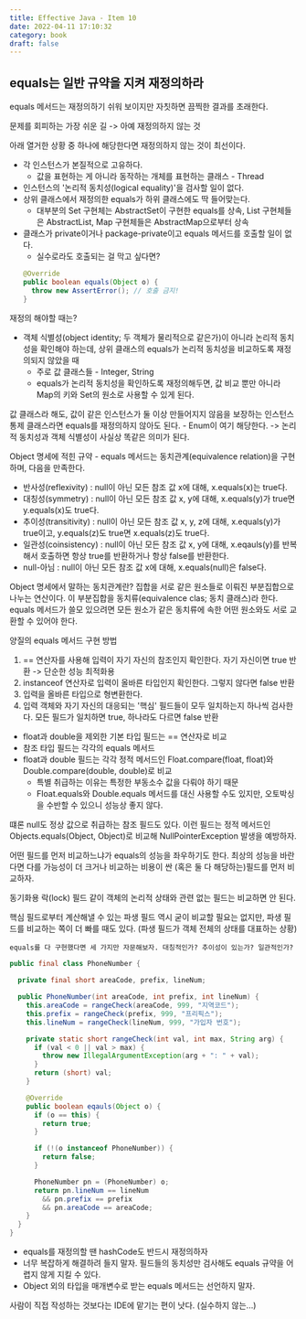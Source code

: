 ```yaml
---
title: Effective Java - Item 10
date: 2022-04-11 17:10:32
category: book
draft: false
---
```


## equals는 일반 규약을 지켜 재정의하라

equals 메서드는 재정의하기 쉬워 보이지만 자칫하면 끔찍한 결과를 초래한다.  

문제를 회피하는 가장 쉬운 길 -> 아예 재정의하지 않는 것

아래 열거한 상황 중 하나에 해당한다면 재정의하지 않는 것이 최선이다.

- 각 인스턴스가 본질적으로 고유하다.
  - 값을 표현하는 게 아니라 동작하는 개체를 표현하는 클래스 - Thread
- 인스턴스의 '논리적 동치성(logical equality)'을 검사할 일이 없다.
- 상위 클래스에서 재정의한 equals가 하위 클래스에도 딱 들어맞는다.
  - 대부분의 Set 구현체는 AbstractSet이 구현한 equals를 상속, List 구현체들은 AbstractList, Map 구현체들은 AbstractMap으로부터 상속
- 클래스가 private이거나 package-private이고 equals 메서드를 호출할 일이 없다.
  - 실수로라도 호출되는 걸 막고 싶다면?
  ```java
  @Override
  public boolean equals(Object o) {
    throw new AssertError(); // 호출 금지!
  }
  ``` 

재정의 해야할 때는?
- 객체 식별성(object identity; 두 객체가 물리적으로 같은가)이 아니라 논리적 동치성을 확인해야 하는데, 상위 클래스의 equals가 논리적 동치성을 비교하도록 재정의되지 않았을 때
  - 주로 값 클래스들 - Integer, String
  - equals가 논리적 동치성을 확인하도록 재정의해두면, 값 비교 뿐만 아니라 Map의 키와 Set의 원소로 사용할 수 있게 된다.

값 클래스라 해도, 값이 같은 인스턴스가 둘 이상 만들어지지 않음을 보장하는 인스턴스 통제 클래스라면 equals를 재정의하지 않아도 된다. - Enum이 여기 해당한다. -> 논리적 동치성과 객체 식별성이 사실상 똑같은 의미가 된다.

Object 명세에 적힌 규약 - equals 메서드는 동치관계(equivalence relation)을 구현하며, 다음을 만족한다.
- 반사성(reflexivity) : null이 아닌 모든 참조 값 x에 대해, x.equals(x)는 true다.
- 대칭성(symmetry) : null이 아닌 모든 참조 값 x, y에 대해, x.equals(y)가 true면 y.equals(x)도 true다.
- 추이성(transitivity) : null이 아닌 모든 참조 값 x, y, z에 대해, x.equals(y)가 true이고, y.equals(z)도 true면 x.equals(z)도 true다.
- 일관성(coinsistency) : null이 아닌 모든 참조 값 x, y에 대해, x.eqauls(y)를 반복해서 호출하면 항상 true를 반환하거나 항상 false를 반환한다.
- null-아님 : null이 아닌 모든 참조 값 x에 대해, x.equals(null)은 false다.

Object 명세에서 말하는 동치관계란? 집합을 서로 같은 원소들로 이뤄진 부분집합으로 나누는 연산이다. 이 부분집합을 동치류(equivalence clas; 동치 클래스)라 한다. equals 메서드가 쓸모 있으려면 모든 원소가 같은 동치류에 속한 어떤 원소와도 서로 교환할 수 있어야 한다.

양질의 equals 메서드 구현 방법
1. == 연산자를 사용해 입력이 자기 자신의 참조인지 확인한다. 자기 자신이면 true 반환 -> 단순한 성능 최적화용
2. instanceof 연산자로 입력이 올바른 타입인지 확인한다. 그렇지 않다면 false 반환
3. 입력을 올바른 타입으로 형변환한다.
4. 입력 객체와 자기 자신의 대응되는 '핵심' 필드들이 모두 일치하는지 하나씩 검사한다. 모든 필드가 일치하면 true, 하나라도 다르면 false 반환

- float과 double을 제외한 기본 타입 필드는 == 연산자로 비교
- 참조 타입 필드는 각각의 equals 메서드
- float과 double 필드는 각각 정적 메서드인 Float.compare(float, float)와 Double.compare(double, double)로 비교
  - 특별 취급하는 이유는 특정한 부동소수 값을 다뤄야 하기 때문
  - Float.equals와 Double.equals 메서드를 대신 사용할 수도 있지만, 오토박싱을 수반할 수 있으니 성능상 좋지 않다.

떄론 null도 정상 값으로 취급하는 참조 필드도 있다. 이런 필드는 정적 메서드인 Objects.equals(Object, Object)로 비교해 NullPointerException 발생을 예방하자.

어떤 필드를 먼저 비교하느냐가 equals의 성능을 좌우하기도 한다. 최상의 성능을 바란다면 다를 가능성이 더 크거나 비교하는 비용이 싼 (혹은 둘 다 해당하는)필드를 먼저 비교하자.

동기화용 락(lock) 필드 같이 객체의 논리적 상태와 관련 없는 필드는 비교하면 안 된다.

핵심 필드로부터 계산해낼 수 있는 파생 필드 역시 굳이 비교할 필요는 없지만, 파생 필드를 비교하는 쪽이 더 빠를 때도 있다. (파생 필드가 객체 전체의 상태를 대표하는 상황)

`equals를 다 구현했다면 세 가지만 자문해보자. 대칭적인가? 추이성이 있는가? 일관적인가?`

```java
public final class PhoneNumber {
  
  private final short areaCode, prefix, lineNum;

  public PhoneNumber(int areaCode, int prefix, int lineNum) {
    this.areaCode = rangeCheck(areaCode, 999, "지역코드");
    this.prefix = rangeCheck(prefix, 999, "프리픽스");
    this.lineNum = rangeCheck(lineNum, 999, "가입자 번호");

    private static short rangeCheck(int val, int max, String arg) {
      if (val < 0 || val > max) {
        throw new IllegalArgumentException(arg + ": " + val);
      }
      return (short) val;
    }

    @Override
    public boolean eqauls(Object o) {
      if (o == this) {
        return true;
      }

      if (!(o instanceof PhoneNumber)) {
        return false;
      }

      PhoneNumber pn = (PhoneNumber) o;
      return pn.lineNum == lineNum 
        && pn.prefix == prefix 
        && pn.areaCode == areaCode;
    }
  }
}
```

- equals를 재정의할 땐 hashCode도 반드시 재정의하자
- 너무 복잡하게 해결하려 들지 말자. 필드들의 동치성만 검사해도 equals 규약을 어렵지 않게 지킬 수 있다.
- Object 외의 타입을 매개변수로 받는 equals 메서드는 선언하지 말자.

사람이 직접 작성하는 것보다는 IDE에 맡기는 편이 낫다. (실수하지 않는...)
